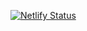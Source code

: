 [![Netlify Status](https://api.netlify.com/api/v1/badges/2b19f4aa-df5f-4a68-a333-e352ba3438fd/deploy-status)](https://app.netlify.com/sites/elated-wright-e3b469/deploys)
